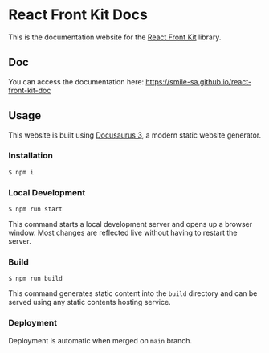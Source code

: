 # React Front Kit Docs

This is the documentation website for the [React Front Kit](https://github.com/Smile-SA/react-front-kit) library.

## Doc

You can access the documentation here: https://smile-sa.github.io/react-front-kit-doc

## Usage

This website is built using [Docusaurus 3](https://docusaurus.io/), a modern static website generator.

### Installation

```
$ npm i
```

### Local Development

```
$ npm run start
```

This command starts a local development server and opens up a browser window. Most changes are reflected live without having to restart the server.

### Build

```
$ npm run build
```

This command generates static content into the `build` directory and can be served using any static contents hosting service.

### Deployment

Deployment is automatic when merged on `main` branch.
